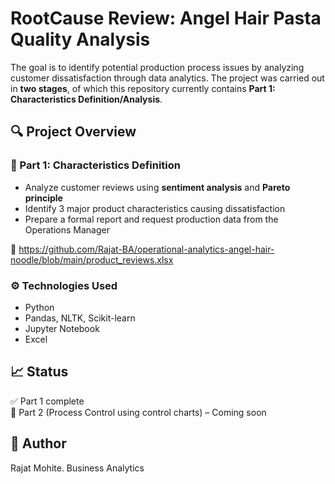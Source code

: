 # RootCause Review: Angel Hair Pasta Quality Analysis
The goal is to identify potential production process issues by analyzing customer dissatisfaction through data analytics. The project was carried out in **two stages**, of which this repository currently contains **Part 1: Characteristics Definition/Analysis**.


## 🔍 Project Overview

### 📌 Part 1: Characteristics Definition
- Analyze customer reviews using **sentiment analysis** and **Pareto principle**
- Identify 3 major product characteristics causing dissatisfaction
- Prepare a formal report and request production data from the Operations Manager

📂 https://github.com/Rajat-BA/operational-analytics-angel-hair-noodle/blob/main/product_reviews.xlsx

### ⚙️ Technologies Used
- Python
- Pandas, NLTK, Scikit-learn
- Jupyter Notebook
- Excel

## 📈 Status
✅ Part 1 complete  
🚧 Part 2 (Process Control using control charts) – Coming soon

## 👤 Author

Rajat Mohite. 
Business Analytics
